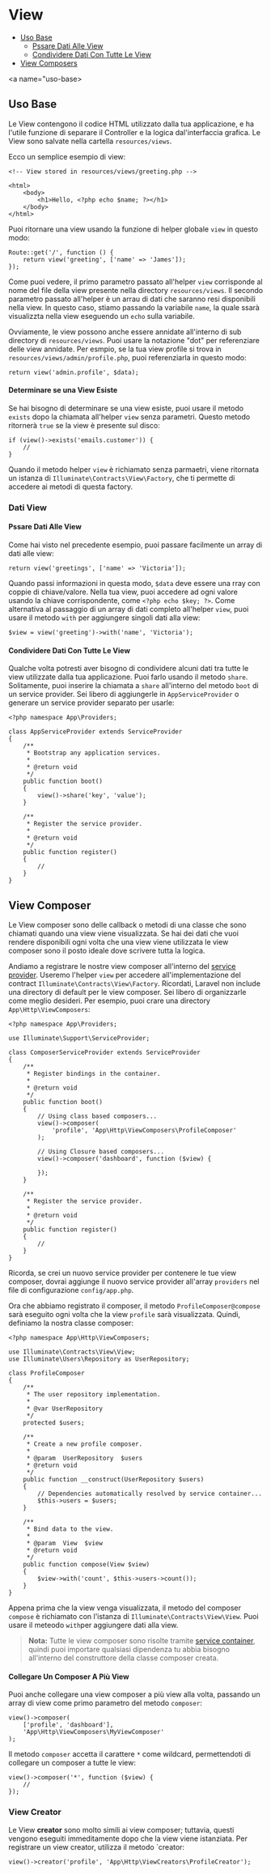 # View

- [Uso Base](#uso-base)
	- [Pssare Dati Alle View](#passare-dati-alle-view)
	- [Condividere Dati Con Tutte Le View](#condividere-dati-con-tutte-le-view)
- [View Composers](#view-composers)

<a name="uso-base></a>
## Uso Base

Le View contengono il codice HTML utilizzato dalla tua applicazione, e ha l'utile funzione di separare il Controller e la logica dal'interfaccia grafica. Le View sono salvate nella cartella  `resources/views`.

Ecco un semplice esempio di view:

	<!-- View stored in resources/views/greeting.php -->

	<html>
		<body>
			<h1>Hello, <?php echo $name; ?></h1>
		</body>
	</html>

Puoi ritornare una view usando la funzione di helper globale `view` in questo modo:

	Route::get('/', function ()	{
		return view('greeting', ['name' => 'James']);
	});

Come puoi vedere, il primo parametro passato all'helper `view` corrisponde al nome del file della view presente nella directory `resources/views`. Il secondo parametro passato all'helper è un arrau di dati che saranno resi disponibili nella view. In questo caso, stiamo passando la variabile `name`, la quale ssarà visualizzta nella view eseguendo un `echo` sulla variabile.

Ovviamente, le view possono anche essere annidate all'interno di sub directory di `resources/views`. Puoi usare la notazione "dot" per referenziare delle view annidate. Per esmpio, se la tua view profile si trova in `resources/views/admin/profile.php`, puoi referenziarla in questo modo:

	return view('admin.profile', $data);

#### Determinare se una View Esiste

Se hai bisogno di determinare se una view esiste, puoi usare il metodo `exists` dopo la chiamata all'helper `view` senza parametri. Questo metodo ritornerà `true` se la view è presente sul disco:

	if (view()->exists('emails.customer')) {
		//
	}

Quando il metodo helper `view` è richiamato senza parmaetri, viene ritornata un istanza di `Illuminate\Contracts\View\Factory`, che ti permette di accedere ai metodi di questa factory.
<a name="dati-view"></a>
### Dati View

<a name="passare-dati-alle-view"></a>
#### Pssare Dati Alle View

Come hai visto nel precedente esempio, puoi passare facilmente un array di dati alle view:

	return view('greetings', ['name' => 'Victoria']);

Quando passi informazioni in questa modo, `$data` deve essere una rray con coppie di chiave/valore. Nella tua view, puoi accedere ad ogni valore usando la chiave corrispondente, come `<?php echo $key; ?>`. Come alternativa al passaggio di un array di dati completo all'helper `view`, puoi usare il metodo `with` per aggiungere singoli dati alla view:

	$view = view('greeting')->with('name', 'Victoria');

<a name="condividere-dati-con-tutte-le-view"></a>
#### Condividere Dati Con Tutte Le View

Qualche volta potresti aver bisogno di condividere alcuni dati tra tutte le view utilizzate dalla tua applicazione. Puoi farlo usando il metodo `share`. Solitamente, puoi inserire la chiamata a `share` all'interno del metodo `boot` di un service provider. Sei libero di aggiungerle in `AppServiceProvider` o generare un service provider separato per usarle:

	<?php namespace App\Providers;

	class AppServiceProvider extends ServiceProvider
	{
	    /**
	     * Bootstrap any application services.
	     *
	     * @return void
	     */
		public function boot()
		{
			view()->share('key', 'value');
		}

		/**
		 * Register the service provider.
		 *
		 * @return void
		 */
		public function register()
		{
			//
		}
	}

<a name="view-composer"></a>
## View Composer
Le View composer sono delle callback o metodi di una classe che sono chiamati quando una view viene visualizzata. Se hai dei dati che vuoi rendere disponibili ogni volta che una view viene utilizzata le view composer sono il posto ideale dove scrivere tutta la logica.

Andiamo a registrare le nostre view composer all'interno del [service provider](/docs/{{version}}/providers). Useremo l'helper `view` per accedere all'implementazione del contract `Illuminate\Contracts\View\Factory`. Ricordati, Laravel non include una directory di default per le view composer. Sei libero di organizzarle come meglio desideri. Per esempio, puoi crare una directory `App\Http\ViewComposers`:

	<?php namespace App\Providers;

	use Illuminate\Support\ServiceProvider;

	class ComposerServiceProvider extends ServiceProvider
	{
		/**
		 * Register bindings in the container.
		 *
		 * @return void
		 */
		public function boot()
		{
			// Using class based composers...
			view()->composer(
				'profile', 'App\Http\ViewComposers\ProfileComposer'
			);

			// Using Closure based composers...
			view()->composer('dashboard', function ($view) {

			});
		}

		/**
		 * Register the service provider.
		 *
		 * @return void
		 */
		public function register()
		{
			//
		}
	}

Ricorda, se crei un nuovo service provider per contenere le tue view composer, dovrai aggiunge il nuovo service provider all'array `providers` nel file di configurazione `config/app.php`.

Ora che abbiamo registrato il composer, il metodo `ProfileComposer@compose` sarà eseguito ogni volta che la view `profile` sarà visualizzata. Quindi, definiamo la nostra classe composer:

	<?php namespace App\Http\ViewComposers;

	use Illuminate\Contracts\View\View;
	use Illuminate\Users\Repository as UserRepository;

	class ProfileComposer
	{
		/**
		 * The user repository implementation.
		 *
		 * @var UserRepository
		 */
		protected $users;

		/**
		 * Create a new profile composer.
		 *
		 * @param  UserRepository  $users
		 * @return void
		 */
		public function __construct(UserRepository $users)
		{
			// Dependencies automatically resolved by service container...
			$this->users = $users;
		}

		/**
		 * Bind data to the view.
		 *
		 * @param  View  $view
		 * @return void
		 */
		public function compose(View $view)
		{
			$view->with('count', $this->users->count());
		}
	}

Appena prima che la view venga visualizzata, il metodo del composer `compose` è richiamato con l'istanza di `Illuminate\Contracts\View\View`. Puoi usare il meteodo `with`per aggiungere dati alla view.

> **Nota:** Tutte le view composer sono risolte tramite [service container](/docs/{{version}}/container), quindi puoi importare qualsiasi dipendenza tu abbia bisogno all'interno del construttore della classe composer creata.

#### Collegare Un Composer A Più View

Puoi anche collegare una view composer a più view alla volta, passando un array di view come primo parametro del metodo `composer`:

	view()->composer(
		['profile', 'dashboard'],
		'App\Http\ViewComposers\MyViewComposer'
	);

Il metodo `composer` accetta il carattere `*` come wildcard, permettendoti di collegare un composer a tutte le view:

	view()->composer('*', function ($view) {
		//
	});

### View Creator

Le View **creator** sono molto simili ai view composer; tuttavia, questi vengono eseguiti immeditamente dopo che la view viene istanziata. Per registrare un view creator, utilizza il metodo `creator:

	view()->creator('profile', 'App\Http\ViewCreators\ProfileCreator');
